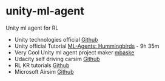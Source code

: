 # unity-ml-agent
Unity ml agent for RL

- Unity technologies official [Github](https://github.com/Unity-Technologies/ml-agents)
- Unity official Tutorial [ML-Agents: Hummingbirds](https://learn.unity.com/course/ml-agents-hummingbirds?uv=2019.3) - 9h 35m
- Very Cool Unity ml agent project maker [mbaske](https://github.com/mbaske)
- Udacity self driving carsim [Github](https://github.com/udacity/self-driving-car-sim)
- RL KR tutorials [Github](https://github.com/reinforcement-learning-kr/Unity_ML_Agents)
- Microsoft Airsim [Github](https://github.com/microsoft/AirSim)
